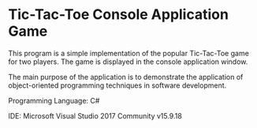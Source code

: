# Tic-Tac-Toe Console Application Game

This program is a simple implementation of the popular Tic-Tac-Toe game for two players.
The game is displayed in the console application window.

The main purpose of the application is to demonstrate the application of object-oriented programming techniques in software development.

Programming Language: C#

IDE: Microsoft Visual Studio 2017 Community v15.9.18
